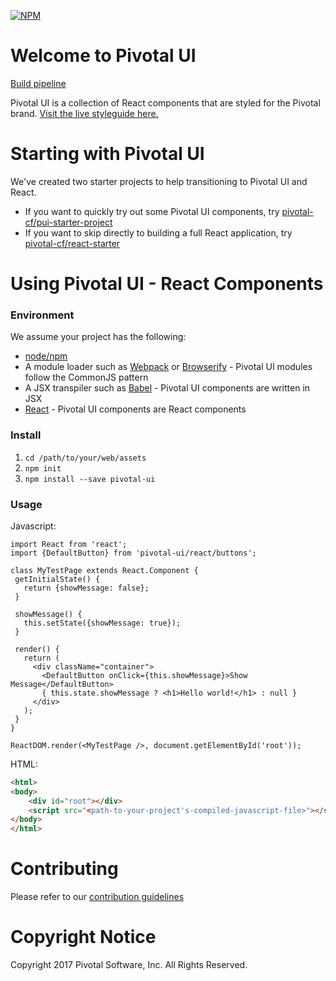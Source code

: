 [![NPM](https://nodei.co/npm/pivotal-ui.png?compact=true)](https://npmjs.org/package/pivotal-ui)

# Welcome to Pivotal UI

[Build pipeline](https://wings.concourse.ci/teams/pivotalui/pipelines/pivotal-ui)

Pivotal UI is a collection of React components that are styled for the Pivotal brand. [Visit the live styleguide here.](http://styleguide.pivotal.io)

# Starting with Pivotal UI 

We've created two starter projects to help transitioning to Pivotal UI and React.

- If you want to quickly try out some Pivotal UI components, try [pivotal-cf/pui-starter-project](https://github.com/pivotal-cf/pui-starter-project)
- If you want to skip directly to building a full React application, try [pivotal-cf/react-starter](https://github.com/pivotal-cf/react-starter)

# Using Pivotal UI - React Components

### Environment

We assume your project has the following:

 - [node/npm](https://nodejs.org/en/)
 - A module loader such as [Webpack](http://webpack.github.io/) or [Browserify](http://browserify.org/) - Pivotal UI modules follow the CommonJS pattern
 - A JSX transpiler such as [Babel](https://babeljs.io/) - Pivotal UI components are written in JSX 
 - [React](https://facebook.github.io/react/) - Pivotal UI components are React components

### Install

1. `cd /path/to/your/web/assets`
1. `npm init`
1. `npm install --save pivotal-ui`

### Usage

Javascript:

```
import React from 'react';
import {DefaultButton} from 'pivotal-ui/react/buttons';

class MyTestPage extends React.Component {
 getInitialState() {
   return {showMessage: false};
 }

 showMessage() {
   this.setState({showMessage: true});
 }

 render() {
   return (
     <div className="container">
       <DefaultButton onClick={this.showMessage}>Show Message</DefaultButton>
       { this.state.showMessage ? <h1>Hello world!</h1> : null }
     </div>
   );
 }
}

ReactDOM.render(<MyTestPage />, document.getElementById('root'));
```

HTML:

```html
<html>
<body>
    <div id="root"></div>
    <script src="<path-to-your-project's-compiled-javascript-file>"></script>
</body>
</html>
```

# Contributing

Please refer to our [contribution guidelines](https://github.com/pivotal-cf/pivotal-ui/blob/master/CONTRIBUTING.md)

# Copyright Notice

Copyright 2017 Pivotal Software, Inc. All Rights Reserved.
